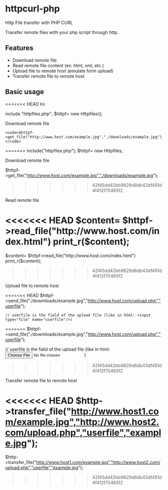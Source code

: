 httpcurl-php
============

Http File transfer with PHP CURL


Transfer remote files with your php script through http.

Features
------------

- Download remote file 
- Read remote file content (ex: html, xml, etc.)
- Upload file to remote host (emulate form upload)
- Transfer remote file to remote host 


Basic usage
------------

<<<<<<< HEAD
Ini 

include "httpfiles.php";
$httpf= new Httpfiles();

Download remote file 

	<code>$httpf->get_file("http://www.host.com/example.jpg","./downloads/example.jpg");</code>
=======
include("httpfiles.php");
$httpf= new Httpfiles;

Download remote file 

$httpf->get_file("http://www.host.com/example.jpg","./downloads/example.jpg");
>>>>>>> 42f45dd42bb9829d8db43df491d4f412f70465f2


Read remote file

<<<<<<< HEAD
	$content= $httpf->read_file("http://www.host.com/index.html")
	print_r($content);
=======
$content= $httpf->read_file("http://www.host.com/index.html")
print_r($content);
>>>>>>> 42f45dd42bb9829d8db43df491d4f412f70465f2


Upload file to remote host

<<<<<<< HEAD
	$httpf->send_file("./dowmloads/example.jpg","http://www.host.com/upload.php","userfile");

	// userfile is the field of the upload file (like in html: <input type="file" name="userfile"/>)
=======
$httpf->send_file("./dowmloads/example.jpg","http://www.host.com/upload.php","userfile");

// userfile is the field of the upload file (like in html: <input type="file" name="userfile"/>)
>>>>>>> 42f45dd42bb9829d8db43df491d4f412f70465f2


Transfer remote file to remote host

<<<<<<< HEAD
	$http->transfer_file("http://www.host1.com/example.jpg","http://www.host2.com/upload.php","userfile","example.jpg");
=======
$http->transfer_file("http://www.host1.com/example.jpg","http://www.host2.com/upload.php","userfile","example.jpg");
>>>>>>> 42f45dd42bb9829d8db43df491d4f412f70465f2
